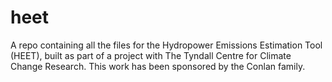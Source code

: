 # heet
A repo containing all the files for the Hydropower Emissions Estimation Tool (HEET), built as part of a project with The Tyndall Centre for Climate Change Research. This work has been sponsored by the Conlan family.
